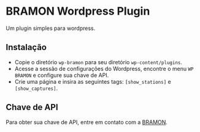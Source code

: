 # BRAMON Wordpress Plugin

Um plugin simples para wordpress.

## Instalação

- Copie o diretório `wp-bramon` para seu diretório `wp-content/plugins`.
- Acesse a sessão de configurações do Wordpress, encontre o menu `WP BRAMON` e configure sua chave de API.
- Crie uma página e insira as seguintes tags: `[show_stations]` e `[show_captures]`.

## Chave de API

Para obter sua chave de API, entre em contato com a [BRAMON](http://bramonmeteor.org).
